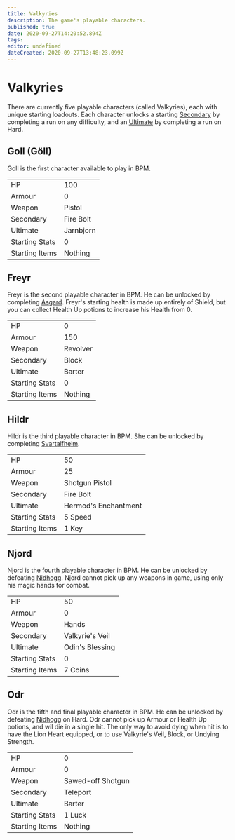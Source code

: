 ```yaml
---
title: Valkyries
description: The game's playable characters.
published: true
date: 2020-09-27T14:20:52.894Z
tags: 
editor: undefined
dateCreated: 2020-09-27T13:48:23.099Z
---
```


# Valkyries
There are currently five playable characters (called Valkyries), each with unique starting loadouts. Each character unlocks a starting [Secondary](/Abilities#secondary-abilities) by completing a run on any difficulty, and an [Ultimate](/Abilities#ultimate-abilities) by completing a run on Hard.  

## Goll (Göll)
Goll is the first character available to play in BPM.

| | |
| --- | --- |
| HP | 100 |
| Armour | 0 |
| Weapon | Pistol |
| Secondary | Fire Bolt |
| Ultimate | Jarnbjorn |
| Starting Stats | 0 |
| Starting Items | Nothing |

## Freyr
Freyr is the second playable character in BPM.  He can be unlocked by completing [Asgard](/Zones#Asgard).  Freyr's starting health is made up entirely of Shield, but you can collect Health Up potions to increase his Health from 0.

| | |
| --- | --- |
| HP | 0 |
| Armour | 150 |
| Weapon | Revolver |
| Secondary | Block |
| Ultimate | Barter |
| Starting Stats | 0 |
| Starting Items | Nothing |

## Hildr
Hildr is the third playable character in BPM.  She can be unlocked by completing [Svartalfheim](/Zones#Svartalfheim).

| | |
| --- | --- |
| HP | 50 |
| Armour | 25 |
| Weapon | Shotgun Pistol |
| Secondary | Fire Bolt |
| Ultimate | Hermod's Enchantment |
| Starting Stats | 5 Speed |
| Starting Items | 1 Key |

## Njord
Njord is the fourth playable character in BPM.  He can be unlocked by defeating [Nidhogg](/Bosses#Nidhogg).  Njord cannot pick up any weapons in game, using only his magic hands for combat.

| | |
| --- | --- |
| HP | 50 |
| Armour | 0 |
| Weapon | Hands |
| Secondary | Valkyrie's Veil |
| Ultimate | Odin's Blessing |
| Starting Stats | 0 |
| Starting Items | 7 Coins |

## Odr
Odr is the fifth and final playable character in BPM.  He can be unlocked by defeating [Nidhogg](/Bosses#Nidhogg) on Hard.  Odr cannot pick up Armour or Health Up potions, and wil die in a single hit.  The only way to avoid dying when hit is to have the Lion Heart equipped, or to use Valkyrie's Veil, Block, or Undying Strength.

| | |
| --- | --- |
| HP | 0 |
| Armour | 0 |
| Weapon | Sawed-off Shotgun |
| Secondary | Teleport |
| Ultimate | Barter |
| Starting Stats | 1 Luck |
| Starting Items | Nothing |